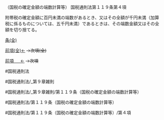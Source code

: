（国税の確定金額の端数計算等）
国税通則法第１１９条第４項

附帯税の確定金額に百円未満の端数があるとき、又はその全額が千円未満（加算税に係るものについては、五千円未満）であるときは、その端数金額又はその全額を切り捨てる。

[条(全)](国税通則法＿＿＿＿＿第１１９条_.md)

[前項(全)←](国税通則法＿＿＿＿＿第１１９条第３項_.md)  ~~→次項(全)~~

[前項 　 ←](国税通則法＿＿＿＿＿第１１９条第３項.md)  ~~→次項~~



#国税通則法

#国税通則法/_第９章雑則

#国税通則法/_第９章雑則/第１１９条（国税の確定金額の端数計算等）

#国税通則法/第１１９条（国税の確定金額の端数計算等）

#国税通則法/第１１９条（国税の確定金額の端数計算等）/第４項

